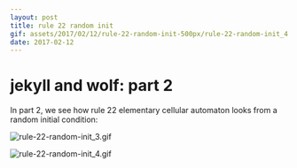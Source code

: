 ```yaml
---
layout: post
title: rule 22 random init
gif: assets/2017/02/12/rule-22-random-init-500px/rule-22-random-init_4.gif
date: 2017-02-12
---
```


# jekyll and wolf: part 2

In part 2, we see how rule 22 elementary cellular automaton looks from a random initial condition:

![rule-22-random-init_3.gif](../../../assets/2017/02/12/rule-22-random-init-500px/rule-22-random-init_3.gif)

![rule-22-random-init_4.gif](../../../assets/2017/02/12/rule-22-random-init-500px/rule-22-random-init_4.gif)

